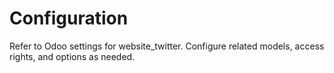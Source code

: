 # Configuration

Refer to Odoo settings for website_twitter. Configure related models, access rights, and options as needed.
